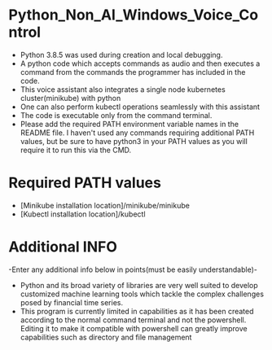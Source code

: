 # Python_Non_AI_Windows_Voice_Control
- Python 3.8.5 was used during creation and local debugging.
- A python code which accepts commands as audio and then executes a command from the commands the programmer has included in the code. 
- This voice assistant also integrates a single node kubernetes cluster(minikube) with python
- One can also perform kubectl operations seamlessly with this assistant
- The code is executable only from the command terminal. 
- Please add the required PATH environment variable names in the README file. I haven't used any commands requiring additional PATH values, but be sure to have python3 in your PATH values as you will require it to run this via the CMD.
# Required PATH values
- [Minikube installation location]/minikube/minikube
- [Kubectl installation location]/kubectl
# Additional INFO
-Enter any additional info below in points(must be easily understandable)-
- Python and its broad variety of libraries are very well suited to develop customized machine learning tools which tackle the complex challenges posed by financial time series.
- This program is currently limited in capabilities as it has been created according to the normal command terminal and not the powershell. Editing it to make it compatible with powershell can greatly improve capabilities such as directory and file management
